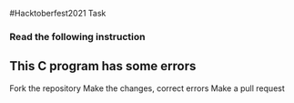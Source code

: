 #Hacktoberfest2021 Task

### Read the following instruction

This C program has some errors
---
Fork the repository
Make the changes, correct errors
Make a pull request
